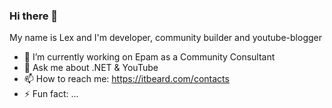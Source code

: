 ### Hi there 👋
My name is Lex and I'm developer, community builder and youtube-blogger 

- 🔭 I’m currently working on Epam as a Community Consultant
- 💬 Ask me about .NET & YouTube
- 📫 How to reach me: https://itbeard.com/contacts
- ⚡ Fun fact: ...
